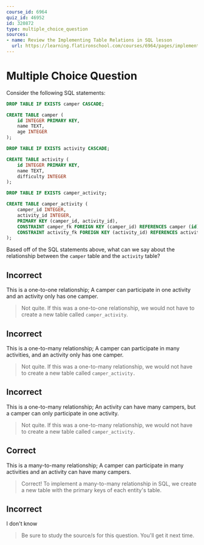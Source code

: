 ```yaml
---
course_id: 6964
quiz_id: 46952
id: 320872
type: multiple_choice_question
sources:
- name: Review the Implementing Table Relations in SQL lesson
  url: https://learning.flatironschool.com/courses/6964/pages/implementing-table-relations-in-sql?module_item_id=565746
---
```


# Multiple Choice Question

Consider the following SQL statements:

```sql
DROP TABLE IF EXISTS camper CASCADE;

CREATE TABLE camper (
    id INTEGER PRIMARY KEY,
    name TEXT,
    age INTEGER
);

DROP TABLE IF EXISTS activity CASCADE;

CREATE TABLE activity (
    id INTEGER PRIMARY KEY,
    name TEXT,
    difficulty INTEGER
);

DROP TABLE IF EXISTS camper_activity;

CREATE TABLE camper_activity (
    camper_id INTEGER,
    activity_id INTEGER,
    PRIMARY KEY (camper_id, activity_id),
    CONSTRAINT camper_fk FOREIGN KEY (camper_id) REFERENCES camper (id),
    CONSTRAINT activity_fk FOREIGN KEY (activity_id) REFERENCES activity (id)
);
```

Based off of the SQL statements above, what can we say about the relationship
between the `camper` table and the `activity` table?

## Incorrect

This is a one-to-one relationship; A camper can participate in one activity and
an activity only has one camper.

> Not quite. If this was a one-to-one relationship, we would not have to create
> a new table called `camper_activity`.

## Incorrect

This is a one-to-many relationship; A camper can participate in many activities,
and an activity only has one camper.

> Not quite. If this was a one-to-many relationship, we would not have to create
> a new table called `camper_activity.`

## Incorrect

This is a one-to-many relationship; An activity can have many campers, but a
camper can only participate in one activity.

> Not quite. If this was a one-to-many relationship, we would not have to create
> a new table called `camper_activity.`

## Correct

This is a many-to-many relationship; A camper can participate in many activities
and an activity can have many campers.

> Correct! To implement a many-to-many relationship in SQL, we create a new
> table with the primary keys of each entity's table.

## Incorrect

I don't know

> Be sure to study the source/s for this question. You'll get it next time.
